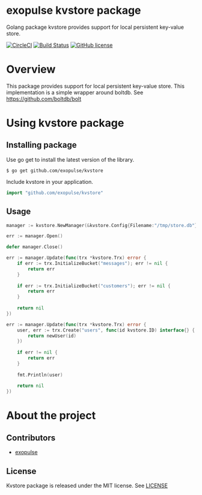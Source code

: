# exopulse kvstore package
Golang package kvstore provides support for local persistent key-value store.

[![CircleCI](https://circleci.com/gh/exopulse/kvstore.svg?style=svg)](https://circleci.com/gh/exopulse/kvstore)
[![Build Status](https://travis-ci.org/exopulse/kvstore.svg?branch=master)](https://travis-ci.org/exopulse/kvstore)
[![GitHub license](https://img.shields.io/github/license/exopulse/kvstore.svg)](https://github.com/exopulse/kvstore/blob/master/LICENSE)

# Overview

This package provides support for local persistent key-value store.
This implementation is a simple wrapper around boltdb. See https://github.com/boltdb/bolt

# Using kvstore package

## Installing package

Use go get to install the latest version of the library.

    $ go get github.com/exopulse/kvstore
 
Include kvstore in your application.
```go
import "github.com/exopulse/kvstore"
```

## Usage

```go
manager := kvstore.NewManager(&kvstore.Config{Filename:"/tmp/store.db"})

err := manager.Open()

defer manager.Close()

err := manager.Update(func(trx *kvstore.Trx) error {
    if err := trx.InitializeBucket("messages"); err != nil {
        return err
    }
    
    if err := trx.InitializeBucket("customers"); err != nil {
        return err
    }
    
    return nil
})

err := manager.Update(func(trx *kvstore.Trx) error {
    user, err := trx.Create("users", func(id kvstore.ID) interface{} {
        return newUser(id)
    })
    
    if err != nil {
        return err
    }
    
    fmt.Println(user)
    
    return nil
})

```

# About the project

## Contributors

* [exopulse](https://github.com/exopulse)

## License

Kvstore package is released under the MIT license. See
[LICENSE](https://github.com/exopulse/kvstore/blob/master/LICENSE)
